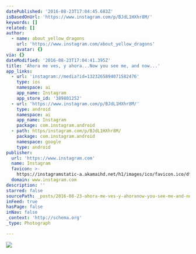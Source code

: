 ```yaml
---
datePublished: '2016-08-23T17:04:45.683Z'
isBasedOnUrl: 'https://www.instagram.com/p/BJdL1HXhr8M/'
keywords: []
related: []
author:
  - name: about_yellow_dragons
    url: 'https://www.instagram.com/about_yellow_dragons'
    avatar: {}
via: {}
dateModified: '2016-08-23T17:04:41.395Z'
title: 'Ahora me ves, y ahora...Now you see me, and now...'
app_links:
  - url: 'instagram://media?id=1323265894071582476'
    type: ios
    namespace: ai
    app_name: Instagram
    app_store_id: '389801252'
  - url: 'https://www.instagram.com/p/BJdL1HXhr8M/'
    type: android
    namespace: ai
    app_name: Instagram
    package: com.instagram.android
  - path: https/instagram.com/p/BJdL1HXhr8M/
    package: com.instagram.android
    namespace: google
    type: android
publisher:
  url: 'https://www.instagram.com'
  name: Instagram
  favicon: >-
    https://instagramstatic-a.akamaihd.net/h1/images/ico/favicon.ico/dfa85bb1fd63.ico
  domain: www.instagram.com
description: ''
starred: false
sourcePath: _posts/2016-08-23-ahora-me-ves-y-ahoranow-you-see-me-and-now.md
inFeed: true
hasPage: false
inNav: false
_context: 'http://schema.org'
_type: Photograph

---
```

![](https://imgflo.herokuapp.com/graph/vahj1ThiexotieMo/3ca6460232d3ec67cd9149a0b9936d32/croprotate.jpg?cropheight=437&cropwidth=640&degrees=0&input=https%3A%2F%2Fscontent.cdninstagram.com%2Ft51.2885-15%2Fs640x640%2Fsh0.08%2Fe35%2F14031527_522570027949917_1298324262_n.jpg%3Fig_cache_key%3DMTMyMzI2NTg5NDA3MTU4MjQ3Ng%253D%253D.2&x=0&y=104)